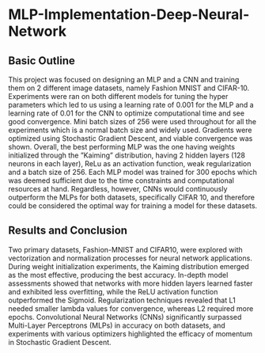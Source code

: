 # MLP-Implementation-Deep-Neural-Network


## Basic Outline
This project was focused on designing an MLP and a CNN and training them on 2 different image datasets, namely
Fashion MNIST and CIFAR-10. Experiments were ran on both different models for tuning the hyper parameters
which led to us using a learning rate of 0.001 for the MLP and a learning rate of 0.01 for the CNN to optimize
computational time and see good convergence. Mini batch sizes of 256 were used throughout for all the experiments
which is a normal batch size and widely used. Gradients were optimized using Stochastic Gradient Descent, and
viable convergence was shown. Overall, the best performing MLP was the one having weights initialized through
the ”Kaiming” distribution, having 2 hidden layers (128 neurons in each layer), ReLu as an activation function,
weak regularization and a batch size of 256. Each MLP model was trained for 300 epochs which was deemed
sufficient due to the time constraints and computational resources at hand. Regardless, however, CNNs would
continuously outperform the MLPs for both datasets, specifically CIFAR 10, and therefore could be considered
the optimal way for training a model for these datasets. 

## Results and Conclusion
Two primary datasets, Fashion-MNIST and CIFAR10, were explored with vectorization and normalization processes
for neural network applications. During weight initialization experiments, the Kaiming distribution emerged
as the most effective, producing the best accuracy. In-depth model assessments showed that networks with more
hidden layers learned faster and exhibited less overfitting, while the ReLU activation function outperformed the
Sigmoid. Regularization techniques revealed that L1 needed smaller lambda values for convergence, whereas L2
required more epochs. Convolutional Neural Networks (CNNs) significantly surpassed Multi-Layer Perceptrons
(MLPs) in accuracy on both datasets, and experiments with various optimizers highlighted the efficacy of momentum
in Stochastic Gradient Descent.